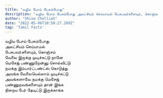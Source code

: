 ```yaml
---
title: "வழிய போய் பேசும்போது"
description: "வழிய போய் பேசும்போது அலட்சியம் செய்யாமல் பேசுபவர்களையும், கொஞ்சம் வேலை இருக்கு முடிச்சுட்டு நானே மெசேஜ் பண்ணுறேன்னு சொல்லிட்டு."
author: "Shiva Chelliah"
date: "2022-05-06T10:50:27.209Z"
tag: 'Tamil Facts'
---
```


வழிய போய் பேசும்போது  
அலட்சியம் செய்யாமல்  
பேசுபவர்களையும், கொஞ்சம்  
வேலை இருக்கு முடிச்சுட்டு நானே  
மெசேஜ் பண்ணுறேன்னு சொல்லிட்டு  
நமக்கு இம்பார்ட்டண்ட்ஸ் கொடுத்து  
அவங்க வேலையெல்லாம் முடிச்சுட்டு  
அவங்களாவே நமக்கு மெசேஜ்  
பண்ணுறவங்களையும் தான் இங்க  
நிறைய பேர் தேடிட்டு இருக்காங்க
